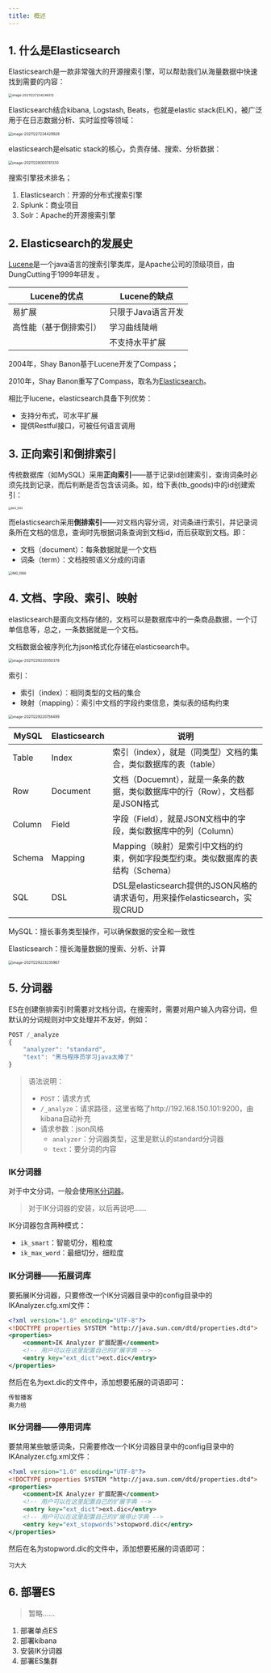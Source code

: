 ```yaml
---
title: 概述
---
```


## 1. 什么是Elasticsearch

Elasticsearch是一款非常强大的开源搜索引擎，可以帮助我们从海量数据中快速找到需要的内容：

<img src="https://figure-bed.chua-n.com/数据库/Elasticsearch/image-20211227234246012.png" alt="image-20211227234246012" style="zoom:45%;" />

Elasticsearch结合kibana, Logstash, Beats，也就是elastic stack(ELK)，被广泛用于在日志数据分析、实时监控等领域：

<img src="https://figure-bed.chua-n.com/数据库/Elasticsearch/image-20211227234429928.png" alt="image-20211227234429928" style="zoom:50%;" />

elasticsearch是elsatic stack的核心，负责存储、搜索、分析数据：

<img src="https://figure-bed.chua-n.com/数据库/Elasticsearch/image-20211228000741330.png" alt="image-20211228000741330" style="zoom:50%;" />

搜索引擎技术排名；

1. Elasticsearch：开源的分布式搜索引擎
2. Splunk：商业项目
3. Solr：Apache的开源搜索引擎

## 2. Elasticsearch的发展史

[Lucene](https://lucene.apache.org/)是一个java语言的搜索引擎类库，是Apache公司的顶级项目，由DungCutting于1999年研发 。

| Lucene的优点           | Lucene的缺点       |
| ---------------------- | ------------------ |
| 易扩展                 | 只限于Java语言开发 |
| 高性能（基于倒排索引） | 学习曲线陡峭       |
|                        | 不支持水平扩展     |

2004年，Shay Banon基于Lucene开发了Compass；

2010年，Shay Banon重写了Compass，取名为[Elasticsearch](https://www.elastic.co/cn/)。

相比于lucene，elasticsearch具备下列优势：

- 支持分布式，可水平扩展
- 提供Restful接口，可被任何语言调用

## 3. 正向索引和倒排索引

传统数据库（如MySQL）采用**正向索引**——基于记录id创建索引，查询词条时必须先找到记录，而后判断是否包含该词条。如，给下表(tb_goods)中的id创建索引：

<img src="https://figure-bed.chua-n.com/数据库/Elasticsearch/IMG_1085.JPG" alt="IMG_1085" style="zoom:36%;" />

而elasticsearch采用**倒排索引**——对文档内容分词，对词条进行索引，并记录词条所在文档的信息，查询时先根据词条查询到文档id，而后获取到文档。即：

- 文档（document）：每条数据就是一个文档
- 词条（term）：文档按照语义分成的词语

<img src="https://figure-bed.chua-n.com/数据库/Elasticsearch/IMG_1086.png" alt="IMG_1086" style="zoom:44%;" />

## 4. 文档、字段、索引、映射

elasticsearch是面向文档存储的，文档可以是数据库中的一条商品数据，一个订单信息等，总之，一条数据就是一个文档。

文档数据会被序列化为json格式化存储在elasticsearch中。

<img src="https://figure-bed.chua-n.com/数据库/Elasticsearch/image-20211229220350379.png" alt="image-20211229220350379" style="zoom:50%;" />

索引：

- 索引（index）：相同类型的文档的集合
- 映射（mapping）：索引中文档的字段约束信息，类似表的结构约束

<img src="https://figure-bed.chua-n.com/数据库/Elasticsearch/image-20211229220756499.png" alt="image-20211229220756499" style="zoom:50%;" />

| MySQL  | Elasticsearch | 说明                                                         |
| ------ | ------------- | ------------------------------------------------------------ |
| Table  | Index         | 索引（index），就是（同类型）文档的集合，类似数据库的表（table） |
| Row    | Document      | 文档（Docuemnt），就是一条条的数据，类似数据库中的行（Row），文档都是JSON格式 |
| Column | Field         | 字段（Field），就是JSON文档中的字段，类似数据库中的列（Column） |
| Schema | Mapping       | Mapping（映射）是索引中文档的约束，例如字段类型约束。类似数据库的表结构（Schema） |
| SQL    | DSL           | DSL是elasticsearch提供的JSON风格的请求语句，用来操作elasticsearch，实现CRUD |

MySQL：擅长事务类型操作，可以确保数据的安全和一致性

Elasticsearch：擅长海量数据的搜索、分析、计算

<img src="https://figure-bed.chua-n.com/数据库/Elasticsearch/image-20211229223235967.png" alt="image-20211229223235967" style="zoom:50%;" />

## 5. 分词器

ES在创建倒排索引时需要对文档分词，在搜索时，需要对用户输入内容分词，但默认的分词规则对中文处理并不友好，例如：

```js
POST /_analyze
{
    "analyzer": "standard",
    "text": "黑马程序员学习java太棒了"
}
```

> 语法说明：
>
> - `POST`：请求方式
> - `/_analyze`：请求路径，这里省略了http://192.168.150.101:9200，由kibana自动补充
> - 请求参数：json风格
>     - `analyzer`：分词器类型，这里是默认的standard分词器
>     - `text`：要分词的内容

### IK分词器

对于中文分词，一般会使用[IK分词器](https://github.com/medcl/elasticsearch-analysis-ik)。

> 对于IK分词器的安装，以后再说吧......

IK分词器包含两种模式：

- `ik_smart`：智能切分，粗粒度
- `ik_max_word`：最细切分，细粒度

### IK分词器——拓展词库

要拓展IK分词器，只要修改一个IK分词器目录中的config目录中的IKAnalyzer.cfg.xml文件：

```xml
<?xml version="1.0" encoding="UTF-8"?>
<!DOCTYPE properties SYSTEM "http://java.sun.com/dtd/properties.dtd">
<properties>
    <comment>IK Analyzer 扩展配置</comment>
    <!-- 用户可以在这里配置自己的扩展字典 -->
    <entry key="ext_dict">ext.dic</entry>
</properties>
```

然后在名为ext.dic的文件中，添加想要拓展的词语即可：

```txt
传智播客
奥力给
```

### IK分词器——停用词库

要禁用某些敏感词条，只需要修改一个IK分词器目录中的config目录中的IKAnalyzer.cfg.xml文件：

```xml
<?xml version="1.0" encoding="UTF-8"?>
<!DOCTYPE properties SYSTEM "http://java.sun.com/dtd/properties.dtd">
<properties>
    <comment>IK Analyzer 扩展配置</comment>
    <!-- 用户可以在这里配置自己的扩展字典 -->
    <entry key="ext_dict">ext.dic</entry>
    <!-- 用户可以在这里配置自己的扩展停止字典 -->
    <entry key="ext_stopwords">stopword.dic</entry>
</properties>
```

然后在名为stopword.dic的文件中，添加想要拓展的词语即可：

```text
习大大
```

## 6. 部署ES

> 暂略......

1. 部署单点ES
2. 部署kibana
3. 安装IK分词器
4. 部署ES集群
